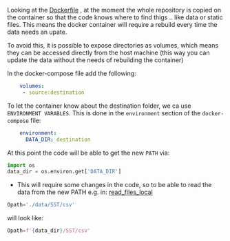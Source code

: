 Looking at the [Dockerfile](Dockerfile#L24)
 , at the moment the whole repository is copied on the container so that the code knows where to find thigs .. like data or static files. This means the docker container will require a rebuild every time the data needs an upate.

To avoid this,  it is possible to expose directories as volumes, which means they can be accessed directly from the host machine (this way you can update the data without the needs of rebuilding the container)

 In the docker-compose file add the following:

 ```yaml
     volumes:
      - source:destination
 ```

To let the container know about the destination folder, we ca use `ENVIRONMENT VARABLES`. This is done in the `environment` section of the `docker-compose` file:

```yaml
    environment:
      DATA_DIR: destination
```

At this point the code will be able to get the new `PATH` via:

```python
import os
data_dir = os.environ.get['DATA_DIR']
```

* This will require some changes in the code, so to be able to read the data from the new PATH e.g. in: [read_files_local](../read_files_local.py#L7)

```python
Opath='./data/SST/csv'
```

will look like:

```python
Opath=f'{data_dir}/SST/csv'
```
